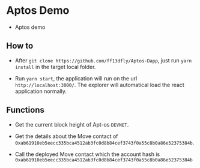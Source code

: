 # Aptos Demo

- Aptos demo

## How to 

- After `git clone https://github.com/ff13dfly/Aptos-Dapp`, just run `yarn install` in the target local folder.

- Run `yarn start`, the application will run on the url `http://localhost:3000/`. The explorer will automatical load the react application normally.

## Functions

- Get the current block height of Apt-os `DEVNET`.

- Get the details about the Move contact of `0xab61910eb5eecc335bca4512ab3fc0d8b84cef3743f0a55c8b0a86e52375384b`.

- Call the deployed Move contact which the account hash is `0xab61910eb5eecc335bca4512ab3fc0d8b84cef3743f0a55c8b0a86e52375384b` 